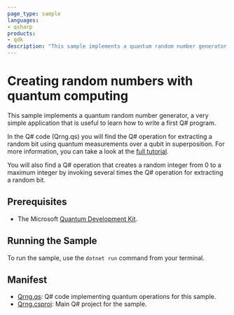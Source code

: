 ```yaml
---
page_type: sample
languages:
- qsharp
products:
- qdk
description: "This sample implements a quantum random number generator using Q#, a good first example to teach how to use the language."
---
```


# Creating random numbers with quantum computing

This sample implements a quantum random number generator, a very simple application that is useful to learn how to write a first Q# program.

In the Q# code (Qrng.qs) you will find the Q# operation for extracting a random bit using quantum measurements over a qubit in superposition. For more information, you can take a look at the [full tutorial](https://docs.microsoft.com/quantum/quickstarts/qrng). 

You will also find a Q# operation that creates a random integer from 0 to a maximum integer by invoking several times the Q# operation for extracting a random bit. 

## Prerequisites ##

- The Microsoft [Quantum Development Kit](https://docs.microsoft.com/quantum/install-guide/).

## Running the Sample ##

To run the sample, use the `dotnet run` command from your terminal. 

## Manifest ##

- [Qrng.qs](https://github.com/microsoft/Quantum/blob/main/samples/getting-started/qrng/Qrng.qs): Q# code implementing quantum operations for this sample.
- [Qrng.csproj](https://github.com/microsoft/Quantum/blob/main/samples/getting-started/qrng/Qrng.csproj): Main Q# project for the sample.
